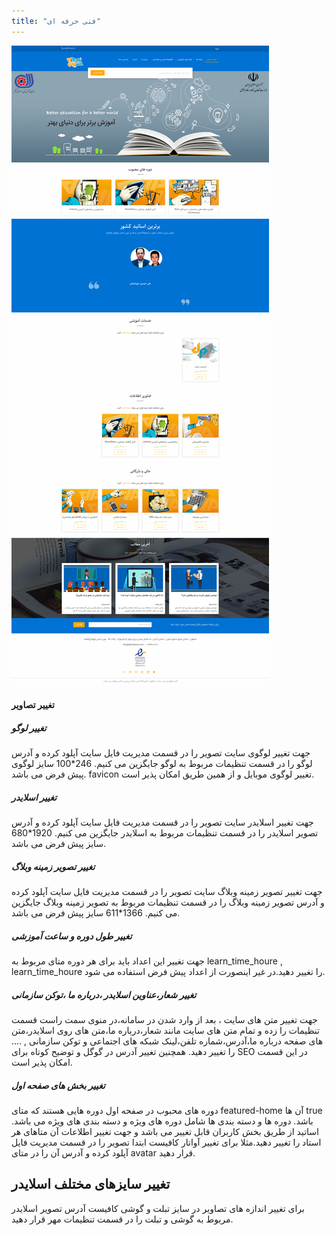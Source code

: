 ```yaml
---
title: "فنی حرفه ای"
---
```


![](dpmaharat.png)

#### تغییر تصاویر

##### تغییر لوگو

جهت تغییر لوگوی سایت تصویر را در قسمت مدیریت فایل سایت آپلود کرده و آدرس لوگو را در قسمت تنظیمات مربوط به لوگو جایگزین می کنیم.
246\*100 سایز لوگوی پیش فرض
می باشد.
favicon تغییر لوگوی موبایل و
از همین طریق
امکان پذیر است.

##### تغییر اسلایدر

جهت تغییر اسلایدر سایت تصویر را در قسمت مدیریت فایل سایت آپلود کرده و آدرس تصویر اسلایدر را در قسمت تنظیمات مربوط به اسلایدر جایگزین می کنیم.
1920\*680 سایز پیش فرض
می باشد.

##### تغییر تصویر زمینه وبلاگ

جهت تغییر تصویر زمینه وبلاگ سایت تصویر را در قسمت مدیریت فایل سایت آپلود کرده و آدرس تصویر زمینه وبلاگ را در قسمت تنظیمات مربوط به تصویر زمینه وبلاگ جایگزین می کنیم.
1366\*611 سایز پیش فرض
می باشد.

##### تغییر طول دوره و ساعت آموزشی

جهت تغییر این اعداد باید برای هر دوره متای مربوط به
learn_time_houre , learn_time_houre
را تغییر دهید.در غیر اینصورت از اعداد پیش فرض استفاده می شود.

##### تغییر شعار،عناوین اسلایدر ،درباره ما ،توکن سازمانی

جهت تغییر متن های سایت ، بعد از وارد شدن در سامانه،در منوی سمت راست قسمت تنظیمات را زده و تمام متن های سایت مانند شعار،درباره ما،متن های روی اسلایدر،متن های صفحه درباره ما،آدرس،شماره تلفن،لینک شبکه های اجتماعی و توکن سازمانی , .... را تغییر دهید.
همچنین تغییر آدرس در گوگل و توضیح کوتاه برای SEO در این قسمت امکان پذیر است.

##### تغییر بخش های صفحه اول

دوره های محبوب در صفحه اول دوره هایی هستند که
متای featured-home آن ها true باشد.
دوره ها و دسته بندی ها شامل دوره های ویژه و دسته بندی های ویژه می باشد.
اساتید از طریق بخش کاربران قابل تغییر می باشد و جهت تغییر اطلاعات آن متاهای هر استاد را تغییر دهید.مثلا برای تغییر آواتار کافیست ابتدا تصویر را در قسمت مدیریت فایل آپلود کرده و آدرس آن را در متای avatar قرار دهید.

## تغییر سایزهای مختلف اسلایدر

برای تغییر اندازه های تصاویر در سایز تبلت و گوشی
کافیست آدرس تصویر اسلایدر مربوط به گوشی و تبلت را در قسمت تنظیمات مهر قرار دهید.

